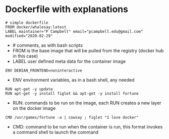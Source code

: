 # Dockerfile with explanations
```
# simple dockerfile
FROM docker/whalesay:latest
LABEL maintainer="P Campbell" email="pcampbell.edu@gmail.com" modified="2020-02-29"
```
* \# comments, as with bash scripts
* FROM is the base image that will be pulled from the registry (docker hub in this case)
* LABEL user defined meta data for the container image
```
ENV DEBIAN_FRONTEND=noninteractive
```
* ENV environment variables, as in a bash shell, any needed 
```
RUN apt-get -y update 
RUN apt-get -y install figlet && apt-get -y install fortune
```  
* RUN: commands to be run on the image, each RUN creates a new layer on the docker image
```
CMD /usr/games/fortune -a | cowsay ; figlet "I love docker" 
```
* CMD:  command to be run when the container is run, this format invokes a command shell to launch the command
